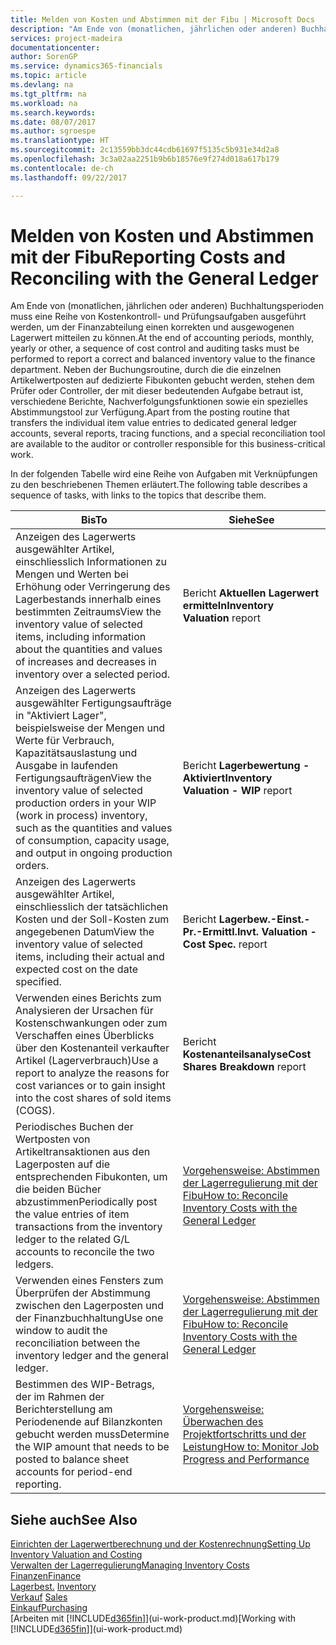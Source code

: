 ```yaml
---
title: Melden von Kosten und Abstimmen mit der Fibu | Microsoft Docs
description: "Am Ende von (monatlichen, jährlichen oder anderen) Buchhaltungsperioden muss eine Reihe von Kostenkontroll- und Prüfungsaufgaben ausgeführt werden, um der Finanzabteilung einen korrekten und ausgewogenen Lagerwert mitteilen zu können. Neben der Buchungsroutine, durch die die einzelnen Artikelwertposten auf dedizierte Fibukonten gebucht werden, stehen dem Prüfer oder Controller, der mit dieser bedeutenden Aufgabe betraut ist, verschiedene Berichte, Nachverfolgungsfunktionen sowie ein spezielles Abstimmungstool zur Verfügung."
services: project-madeira
documentationcenter: 
author: SorenGP
ms.service: dynamics365-financials
ms.topic: article
ms.devlang: na
ms.tgt_pltfrm: na
ms.workload: na
ms.search.keywords: 
ms.date: 08/07/2017
ms.author: sgroespe
ms.translationtype: HT
ms.sourcegitcommit: 2c13559bb3dc44cdb61697f5135c5b931e34d2a8
ms.openlocfilehash: 3c3a02aa2251b9b6b18576e9f274d018a617b179
ms.contentlocale: de-ch
ms.lasthandoff: 09/22/2017

---
```

# <a name="reporting-costs-and-reconciling-with-the-general-ledger"></a><span data-ttu-id="e4d06-104">Melden von Kosten und Abstimmen mit der Fibu</span><span class="sxs-lookup"><span data-stu-id="e4d06-104">Reporting Costs and Reconciling with the General Ledger</span></span>
<span data-ttu-id="e4d06-105">Am Ende von (monatlichen, jährlichen oder anderen) Buchhaltungsperioden muss eine Reihe von Kostenkontroll- und Prüfungsaufgaben ausgeführt werden, um der Finanzabteilung einen korrekten und ausgewogenen Lagerwert mitteilen zu können.</span><span class="sxs-lookup"><span data-stu-id="e4d06-105">At the end of accounting periods, monthly, yearly or other, a sequence of cost control and auditing tasks must be performed to report a correct and balanced inventory value to the finance department.</span></span> <span data-ttu-id="e4d06-106">Neben der Buchungsroutine, durch die die einzelnen Artikelwertposten auf dedizierte Fibukonten gebucht werden, stehen dem Prüfer oder Controller, der mit dieser bedeutenden Aufgabe betraut ist, verschiedene Berichte, Nachverfolgungsfunktionen sowie ein spezielles Abstimmungstool zur Verfügung.</span><span class="sxs-lookup"><span data-stu-id="e4d06-106">Apart from the posting routine that transfers the individual item value entries to dedicated general ledger accounts, several reports, tracing functions, and a special reconciliation tool are available to the auditor or controller responsible for this business-critical work.</span></span>  

 <span data-ttu-id="e4d06-107">In der folgenden Tabelle wird eine Reihe von Aufgaben mit Verknüpfungen zu den beschriebenen Themen erläutert.</span><span class="sxs-lookup"><span data-stu-id="e4d06-107">The following table describes a sequence of tasks, with links to the topics that describe them.</span></span>   

|<span data-ttu-id="e4d06-108">**Bis**</span><span class="sxs-lookup"><span data-stu-id="e4d06-108">**To**</span></span>|<span data-ttu-id="e4d06-109">**Siehe**</span><span class="sxs-lookup"><span data-stu-id="e4d06-109">**See**</span></span>|  
|------------|-------------|  
|<span data-ttu-id="e4d06-110">Anzeigen des Lagerwerts ausgewählter Artikel, einschliesslich Informationen zu Mengen und Werten bei Erhöhung oder Verringerung des Lagerbestands innerhalb eines bestimmten Zeitraums</span><span class="sxs-lookup"><span data-stu-id="e4d06-110">View the inventory value of selected items, including information about the quantities and values of increases and decreases in inventory over a selected period.</span></span>|<span data-ttu-id="e4d06-111">Bericht **Aktuellen Lagerwert ermitteln**</span><span class="sxs-lookup"><span data-stu-id="e4d06-111">**Inventory Valuation** report</span></span>|  
|<span data-ttu-id="e4d06-112">Anzeigen des Lagerwerts ausgewählter Fertigungsaufträge in "Aktiviert Lager", beispielsweise der Mengen und Werte für Verbrauch, Kapazitätsauslastung und Ausgabe in laufenden Fertigungsaufträgen</span><span class="sxs-lookup"><span data-stu-id="e4d06-112">View the inventory value of selected production orders in your WIP (work in process) inventory, such as the quantities and values of consumption, capacity usage, and output in ongoing production orders.</span></span>|<span data-ttu-id="e4d06-113">Bericht **Lagerbewertung - Aktiviert**</span><span class="sxs-lookup"><span data-stu-id="e4d06-113">**Inventory Valuation - WIP** report</span></span>|  
|<span data-ttu-id="e4d06-114">Anzeigen des Lagerwerts ausgewählter Artikel, einschliesslich der tatsächlichen Kosten und der Soll-Kosten zum angegebenen Datum</span><span class="sxs-lookup"><span data-stu-id="e4d06-114">View the inventory value of selected items, including their actual and expected cost on the date specified.</span></span>|<span data-ttu-id="e4d06-115">Bericht **Lagerbew.-Einst.-Pr.-Ermittl.**</span><span class="sxs-lookup"><span data-stu-id="e4d06-115">**Invt. Valuation - Cost Spec.** report</span></span>|  
|<span data-ttu-id="e4d06-116">Verwenden eines Berichts zum Analysieren der Ursachen für Kostenschwankungen oder zum Verschaffen eines Überblicks über den Kostenanteil verkaufter Artikel (Lagerverbrauch)</span><span class="sxs-lookup"><span data-stu-id="e4d06-116">Use a report to analyze the reasons for cost variances or to gain insight into the cost shares of sold items (COGS).</span></span>|<span data-ttu-id="e4d06-117">Bericht **Kostenanteilsanalyse**</span><span class="sxs-lookup"><span data-stu-id="e4d06-117">**Cost Shares Breakdown** report</span></span>|  
|<span data-ttu-id="e4d06-118">Periodisches Buchen der Wertposten von Artikeltransaktionen aus den Lagerposten auf die entsprechenden Fibukonten, um die beiden Bücher abzustimmen</span><span class="sxs-lookup"><span data-stu-id="e4d06-118">Periodically post the value entries of item transactions from the inventory ledger to the related G/L accounts to reconcile the two ledgers.</span></span>|[<span data-ttu-id="e4d06-119">Vorgehensweise: Abstimmen der Lagerregulierung mit der Fibu</span><span class="sxs-lookup"><span data-stu-id="e4d06-119">How to: Reconcile Inventory Costs with the General Ledger</span></span>](finance-how-to-post-inventory-costs-to-the-general-ledger.md)|  
|<span data-ttu-id="e4d06-120">Verwenden eines Fensters zum Überprüfen der Abstimmung zwischen den Lagerposten und der Finanzbuchhaltung</span><span class="sxs-lookup"><span data-stu-id="e4d06-120">Use one window to audit the reconciliation between the inventory ledger and the general ledger.</span></span>|[<span data-ttu-id="e4d06-121">Vorgehensweise: Abstimmen der Lagerregulierung mit der Fibu</span><span class="sxs-lookup"><span data-stu-id="e4d06-121">How to: Reconcile Inventory Costs with the General Ledger</span></span>](finance-how-to-post-inventory-costs-to-the-general-ledger.md)|  
|<span data-ttu-id="e4d06-122">Bestimmen des WIP-Betrags, der im Rahmen der Berichterstellung am Periodenende auf Bilanzkonten gebucht werden muss</span><span class="sxs-lookup"><span data-stu-id="e4d06-122">Determine the WIP amount that needs to be posted to balance sheet accounts for period-end reporting.</span></span>|[<span data-ttu-id="e4d06-123">Vorgehensweise: Überwachen des Projektfortschritts und der Leistung</span><span class="sxs-lookup"><span data-stu-id="e4d06-123">How to: Monitor Job Progress and Performance</span></span>](projects-how-monitor-progress-performance.md)|

## <a name="see-also"></a><span data-ttu-id="e4d06-124">Siehe auch</span><span class="sxs-lookup"><span data-stu-id="e4d06-124">See Also</span></span>  
[<span data-ttu-id="e4d06-125">Einrichten der Lagerwertberechnung und der Kostenrechnung</span><span class="sxs-lookup"><span data-stu-id="e4d06-125">Setting Up Inventory Valuation and Costing</span></span>](finance-set-up-inventory-valuation-and-costing.md)  
[<span data-ttu-id="e4d06-126">Verwalten der Lagerregulierung</span><span class="sxs-lookup"><span data-stu-id="e4d06-126">Managing Inventory Costs</span></span>](finance-manage-inventory-costs.md)  
[<span data-ttu-id="e4d06-127">Finanzen</span><span class="sxs-lookup"><span data-stu-id="e4d06-127">Finance</span></span>](finance.md)  
<span data-ttu-id="e4d06-128">[Lagerbest.](inventory-manage-inventory.md) </span><span class="sxs-lookup"><span data-stu-id="e4d06-128">[Inventory](inventory-manage-inventory.md) </span></span>  
<span data-ttu-id="e4d06-129">[Verkauf](sales-manage-sales.md) </span><span class="sxs-lookup"><span data-stu-id="e4d06-129">[Sales](sales-manage-sales.md) </span></span>  
[<span data-ttu-id="e4d06-130">Einkauf</span><span class="sxs-lookup"><span data-stu-id="e4d06-130">Purchasing</span></span>](purchasing-manage-purchasing.md)  
<span data-ttu-id="e4d06-131">[Arbeiten mit [!INCLUDE[d365fin](includes/d365fin_md.md)]](ui-work-product.md)</span><span class="sxs-lookup"><span data-stu-id="e4d06-131">[Working with [!INCLUDE[d365fin](includes/d365fin_md.md)]](ui-work-product.md)</span></span>

